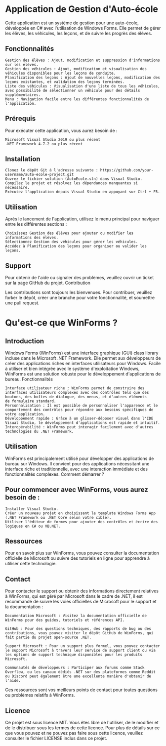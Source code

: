 # Application de Gestion d'Auto-école

Cette application est un système de gestion pour une auto-école, développée en C# avec l'utilisation de Windows Forms. Elle permet de gérer les élèves, les véhicules, les leçons, et de suivre les progrès des élèves.

## Fonctionnalités

    Gestion des élèves : Ajout, modification et suppression d'informations sur les élèves.
    Gestion des véhicules : Ajout, modification et visualisation des véhicules disponibles pour les leçons de conduite.
    Planification des leçons : Ajout de nouvelles leçons, modification des leçons existantes, et validation des leçons terminées.
    Liste des véhicules : Visualisation d'une liste de tous les véhicules, avec possibilité de sélectionner un véhicule pour des détails supplémentaires.
    Menu : Navigation facile entre les différentes fonctionnalités de l'application.

## Prérequis

Pour exécuter cette application, vous aurez besoin de :

    Microsoft Visual Studio 2019 ou plus récent
    .NET Framework 4.7.2 ou plus récent

## Installation

    Clonez le dépôt Git à l'adresse suivante : https://github.com/your-username/auto-ecole-project.git
    Ouvrez le fichier solution (AutoEcole.sln) dans Visual Studio.
    Compilez le projet et résolvez les dépendances manquantes si nécessaire.
    Exécutez l'application depuis Visual Studio en appuyant sur Ctrl + F5.

## Utilisation

Après le lancement de l'application, utilisez le menu principal pour naviguer entre les différentes sections :

    Choisissez Gestion des élèves pour ajouter ou modifier les informations des élèves.
    Sélectionnez Gestion des véhicules pour gérer les véhicules.
    Accédez à Planification des leçons pour organiser ou valider les leçons.

## Support

Pour obtenir de l'aide ou signaler des problèmes, veuillez ouvrir un ticket sur la page GitHub du projet.
Contribution

Les contributions sont toujours les bienvenues. Pour contribuer, veuillez forker le dépôt, créer une branche pour votre fonctionnalité, et soumettre une pull request.

# Qu'est-ce que WinForms ?

## Introduction

Windows Forms (WinForms) est une interface graphique (GUI) class library incluse dans le Microsoft .NET Framework. Elle permet aux développeurs de créer des applications riches en interfaces utilisateurs pour Windows. Facile à utiliser et bien intégrée avec le système d'exploitation Windows, WinForms est une solution robuste pour le développement d'applications de bureau.
Fonctionnalités

    Interface utilisateur riche : WinForms permet de construire des interfaces utilisateurs complexes avec des contrôles tels que des boutons, des boîtes de dialogue, des menus, et d'autres éléments     de formulaire standard.
    Personnalisation : Il est possible de personnaliser l'apparence et le comportement des contrôles pour répondre aux besoins spécifiques de votre application.
    Développement rapide : Grâce à un glisser-déposer visuel dans l'IDE Visual Studio, le développement d'applications est rapide et intuitif.
    Interopérabilité : WinForms peut interagir facilement avec d'autres technologies du .NET Framework.

## Utilisation

WinForms est principalement utilisé pour développer des applications de bureau sur Windows. Il convient pour des applications nécessitant une interface riche et traditionnelle, avec une interaction immédiate et des fonctionnalités complexes.
Comment démarrer ?

## Pour commencer avec WinForms, vous aurez besoin de :

    Installer Visual Studio.
    Créer un nouveau projet en choisissant le template Windows Forms App (.NET Framework ou .NET Core selon votre cible).
    Utiliser l'éditeur de formes pour ajouter des contrôles et écrire des logiques en C# ou VB.NET.

## Ressources

Pour en savoir plus sur WinForms, vous pouvez consulter la documentation officielle de Microsoft ou suivre des tutoriels en ligne pour apprendre à utiliser cette technologie.

## Contact

Pour contacter le support ou obtenir des informations directement relatives à WinForms, qui est géré par Microsoft dans le cadre de .NET, il est recommandé de suivre les voies officielles de Microsoft pour le support et la documentation :

    Documentation Microsoft : Visitez la documentation officielle de WinForms pour des guides, tutoriels et références API.

    GitHub : Pour des questions techniques, des rapports de bug ou des contributions, vous pouvez visiter le dépôt GitHub de WinForms, qui fait partie du projet open-source .NET.

    Support Microsoft : Pour un support plus formel, vous pouvez contacter le support Microsoft à travers leur service de support client ou via les options de support technique disponibles pour les produits Microsoft.

    Communautés de développeurs : Participer aux forums comme Stack Overflow, ou les canaux dédiés .NET sur des plateformes comme Reddit ou Discord peut également être une excellente manière d'obtenir de l'aide.

Ces ressources sont vos meilleurs points de contact pour toutes questions ou problèmes relatifs à WinForms.

## Licence 

Ce projet est sous licence MIT. Vous êtes libre de l'utiliser, de le modifier et de le distribuer sous les termes de cette licence.
Pour plus de détails sur ce que vous pouvez et ne pouvez pas faire sous cette licence, veuillez consulter le fichier LICENSE inclus dans ce projet.
